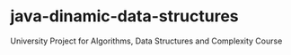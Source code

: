 # java-dinamic-data-structures
University Project for Algorithms, Data Structures and Complexity Course

